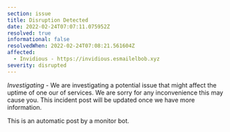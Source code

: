 ```yaml
---
section: issue
title: Disruption Detected
date: 2022-02-24T07:07:11.075952Z
resolved: true
informational: false
resolvedWhen: 2022-02-24T07:08:21.561604Z
affected:
  - Invidious - https://invidious.esmailelbob.xyz
severity: disrupted
---
```

*Investigating* - We are investigating a potential issue that might affect the uptime of one our of services. We are sorry for any inconvenience this may cause you. This incident post will be updated once we have more information.

This is an automatic post by a monitor bot.
        